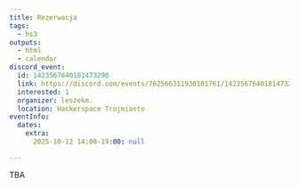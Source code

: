 ```yaml
---
title: Rezerwacja
tags:
  - hs3
outputs:
  - html
  - calendar
discord_event:
  id: 1423567640181473290
  link: https://discord.com/events/762566311930101761/1423567640181473290
  interested: 1
  organizer: leszekm.
  location: Hackerspace Trojmiasto
eventInfo:
  dates:
    extra:
      2025-10-12 14:00-19:00: null

---
```


TBA

